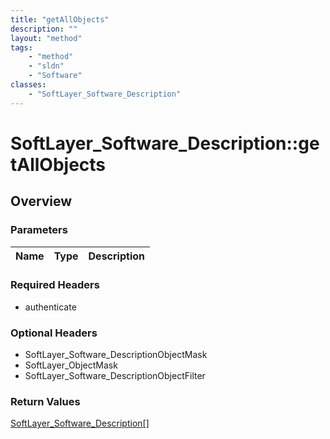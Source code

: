 ```yaml
---
title: "getAllObjects"
description: ""
layout: "method"
tags:
    - "method"
    - "sldn"
    - "Software"
classes:
    - "SoftLayer_Software_Description"
---
```

# SoftLayer_Software_Description::getAllObjects
## Overview 


### Parameters 
|Name | Type | Description |
| --- | --- | --- |


### Required Headers
* authenticate

### Optional Headers
* SoftLayer_Software_DescriptionObjectMask
* SoftLayer_ObjectMask
* SoftLayer_Software_DescriptionObjectFilter

### Return Values
<a href='/reference/datatypes/SoftLayer_Software_Description'>SoftLayer_Software_Description[] </a>
